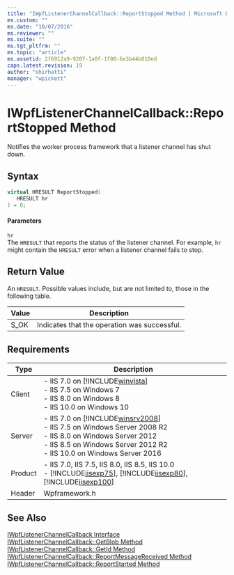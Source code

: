 ```yaml
---
title: "IWpfListenerChannelCallback::ReportStopped Method | Microsoft Docs"
ms.custom: ""
ms.date: "10/07/2016"
ms.reviewer: ""
ms.suite: ""
ms.tgt_pltfrm: ""
ms.topic: "article"
ms.assetid: 2f6912a9-9207-1a0f-1f00-6e3b44b810ed
caps.latest.revision: 19
author: "shirhatti"
manager: "wpickett"
---
```

# IWpfListenerChannelCallback::ReportStopped Method
Notifies the worker process framework that a listener channel has shut down.  
  
## Syntax  
  
```cpp  
virtual HRESULT ReportStopped(  
   HRESULT hr  
) = 0;  
```  
  
#### Parameters  
 `hr`  
 The `HRESULT` that reports the status of the listener channel. For example, `hr` might contain the `HRESULT` error when a listener channel fails to stop.  
  
## Return Value  
 An `HRESULT`. Possible values include, but are not limited to, those in the following table.  
  
|Value|Description|  
|-----------|-----------------|  
|S_OK|Indicates that the operation was successful.|  
  
## Requirements  
  
|Type|Description|  
|----------|-----------------|  
|Client|-   IIS 7.0 on [!INCLUDE[winvista](../../wmi-provider/includes/winvista-md.md)]<br />-   IIS 7.5 on Windows 7<br />-   IIS 8.0 on Windows 8<br />-   IIS 10.0 on Windows 10|  
|Server|-   IIS 7.0 on [!INCLUDE[winsrv2008](../../wmi-provider/includes/winsrv2008-md.md)]<br />-   IIS 7.5 on Windows Server 2008 R2<br />-   IIS 8.0 on Windows Server 2012<br />-   IIS 8.5 on Windows Server 2012 R2<br />-   IIS 10.0 on Windows Server 2016|  
|Product|-   IIS 7.0, IIS 7.5, IIS 8.0, IIS 8.5, IIS 10.0<br />-   [!INCLUDE[iisexp75](../../web-development-reference/native-code-api-reference/includes/iisexp75-md.md)], [!INCLUDE[iisexp80](../../web-development-reference/native-code-api-reference/includes/iisexp80-md.md)], [!INCLUDE[iisexp100](../../web-development-reference/native-code-api-reference/includes/iisexp100-md.md)]|  
|Header|Wpframework.h|  
  
## See Also  
 [IWpfListenerChannelCallback Interface](../../web-development-reference\native-code-api-reference/iwpflistenerchannelcallback-interface.md)   
 [IWpfListenerChannelCallback::GetBlob Method](../../web-development-reference\native-code-api-reference/iwpflistenerchannelcallback-getblob-method.md)   
 [IWpfListenerChannelCallback::GetId Method](../../web-development-reference\native-code-api-reference/iwpflistenerchannelcallback-getid-method.md)   
 [IWpfListenerChannelCallback::ReportMessageReceived Method](../../web-development-reference\native-code-api-reference/iwpflistenerchannelcallback-reportmessagereceived-method.md)   
 [IWpfListenerChannelCallback::ReportStarted Method](../../web-development-reference\native-code-api-reference/iwpflistenerchannelcallback-reportstarted-method.md)
